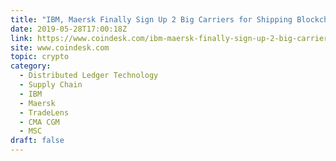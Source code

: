 ```yaml
---
title: "IBM, Maersk Finally Sign Up 2 Big Carriers for Shipping Blockchain"
date: 2019-05-28T17:00:18Z
link: https://www.coindesk.com/ibm-maersk-finally-sign-up-2-big-carriers-for-shipping-blockchain?utm_medium=RSS&utm_source=hune
site: www.coindesk.com
topic: crypto
category:
  - Distributed Ledger Technology
  - Supply Chain
  - IBM
  - Maersk
  - TradeLens
  - CMA CGM
  - MSC
draft: false
---
```

